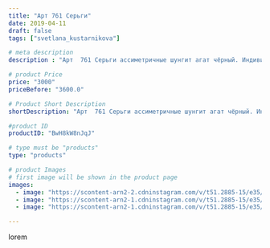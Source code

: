 ```yaml
---
title: "Арт 761 Серьги"
date: 2019-04-11
draft: false
tags: ["svetlana_kustarnikova"]

# meta description
description : "Арт  761 Серьги ассиметричные шунгит агат чёрный. Индивидуальный заказ."

# product Price
price: "3000"
priceBefore: "3600.0"

# Product Short Description
shortDescription: "Арт  761 Серьги ассиметричные шунгит агат чёрный. Индивидуальный заказ."

#product ID
productID: "BwH8kW8nJqJ"

# type must be "products"
type: "products"

# product Images
# first image will be shown in the product page
images:
  - image: "https://scontent-arn2-2.cdninstagram.com/v/t51.2885-15/e35/56340209_2263665160352492_2378236904866147917_n.jpg?tp=1&_nc_ht=scontent-arn2-2.cdninstagram.com&_nc_cat=108&_nc_ohc=pm8sAKkEu_8AX_5Pb_G&oh=3b3de2c00da468ecd43cfbd6ca2d70c7&oe=6069B61C&ig_cache_key=MjAxOTg0OTMzNjAwODk4OTAxNA%3D%3D.2"
  - image: "https://scontent-arn2-1.cdninstagram.com/v/t51.2885-15/e35/56444371_319086978780258_3623974738631001773_n.jpg?tp=1&_nc_ht=scontent-arn2-1.cdninstagram.com&_nc_cat=106&_nc_ohc=rU9WOCCTL5sAX9AU7hD&oh=5b5e9cc2ce71ead14ae9a3f44d4bb73b&oe=6069868F&ig_cache_key=MjAxOTg0OTMzNTk5MjExMzIwMw%3D%3D.2"
  - image: "https://scontent-arn2-1.cdninstagram.com/v/t51.2885-15/e35/54731709_2645742445497838_37316371072748589_n.jpg?tp=1&_nc_ht=scontent-arn2-1.cdninstagram.com&_nc_cat=110&_nc_ohc=3DVpIBnRTRsAX8mJOQr&oh=5ff4b5d2b98d66dd053aec657123e90f&oe=606A26DD&ig_cache_key=MjAxOTg0OTMzNjAxNzEzMjYxMQ%3D%3D.2"

---
```

lorem
